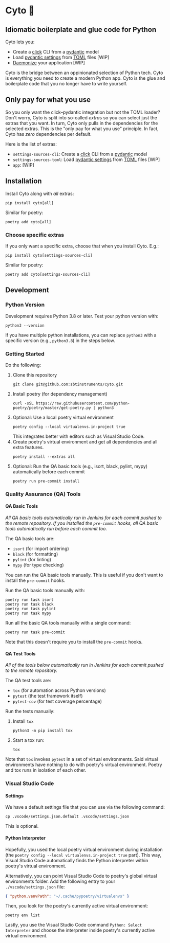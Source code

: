 # Cyto 🦠

## Idiomatic boilerplate and glue code for Python

Cyto lets you:
 * Create a [click](https://github.com/pallets/click) CLI from a [pydantic](https://github.com/kozlek/pydantic) model
 * Load [pydantic settings](https://pydantic-docs.helpmanual.io/usage/settings/) from [TOML](https://toml.io/en/) files [WIP]
 * [Daemonize](https://pagure.io/python-daemon/) your application [WIP]

Cyto is the bridge between an oppinionated selection of Python tech.
Cyto is everything you need to create a modern Python app.
Cyto is the glue and boilerplate code that you no longer have to write yourself.

## Only pay for what you use

So you only want the click–pydantic integration but not the TOML loader?
Don't worry, Cyto is split into so-called *extra*s so you can select just the extras that you want. In turn, Cyto only pulls in the dependencies for the selected extras. This is the "only pay for what you use" principle. In fact, Cyto has *zero* dependencies per default.

Here is the list of extras:
 * `settings-sources-cli`: Create a [click](https://github.com/pallets/click) CLI from a [pydantic](https://github.com/kozlek/pydantic) model
 * `settings-sources-toml`: Load [pydantic settings](https://pydantic-docs.helpmanual.io/usage/settings/) from [TOML](https://toml.io/en/) files [WIP]
 * `app`: [WIP]

## Installation

Install Cyto along with *all* extras:

```
pip install cyto[all]
```

Similar for poetry:

```
poetry add cyto[all]
```

### Choose specific extras

If you only want a specific extra, choose that when you install Cyto. E.g.:

```
pip install cyto[settings-sources-cli]
```

Similar for poetry:

```
poetry add cyto[settings-sources-cli]
```

## Development

### Python Version

Development requires Python 3.8 or later. Test your python version with:
```shell
python3 --version
```

If you have multiple python installations, you can replace `python3`
with a specific version (e.g., `python3.8`) in the steps below.

### Getting Started

Do the following:

 1. Clone this repository
    ```shell
    git clone git@github.com:sbtinstruments/cyto.git
    ```
 2. Install poetry (for dependency management)
    ```shell
    curl -sSL https://raw.githubusercontent.com/python-poetry/poetry/master/get-poetry.py | python3
    ```
 3. Optional: Use a local poetry virtual environment
    ```shell
    poetry config --local virtualenvs.in-project true
    ```
    This integrates better with editors such as Visual Studio Code.
 4. Create poetry's virtual environment and get all dependencies
 and all extra features.
    ```shell
    poetry install --extras all
    ```
 5. Optional: Run the QA basic tools (e.g., isort, black, pylint, mypy) automatically before each commit
    ```shell
    poetry run pre-commit install
    ```

### Quality Assurance (QA) Tools

#### QA Basic Tools

*All QA basic tools automatically run in Jenkins for each commit pushed
to the remote repository. If you installed the `pre-commit` hooks,
all QA basic tools automatically run before each commit too.*

The QA basic tools are:
 * `isort` (for import ordering)
 * `black` (for formatting)
 * `pylint` (for linting)
 * `mypy` (for type checking)

You can run the QA basic tools manually. This is useful if you
don't want to install the `pre-commit` hooks.

Run the QA basic tools manually with:
```shell
poetry run task isort
poetry run task black
poetry run task pylint
poetry run task mypy
```

Run all the basic QA tools manually with a single command:

```shell
poetry run task pre-commit
```

Note that this doesn't require you to install the `pre-commit` hooks.

#### QA Test Tools

*All of the tools below automatically run in Jenkins for each
commit pushed to the remote repository.*

The QA test tools are:
 * `tox` (for automation across Python versions)
 * `pytest` (the test framework itself)
 * `pytest-cov` (for test coverage percentage)

Run the tests manually:

 1. Install `tox`
    ```shell
    python3 -m pip install tox
    ```
 2. Start a tox run:
    ```
    tox
    ```

Note that `tox` invokes `pytest` in a set of virtual environments. Said
virtual environments have nothing to do with poetry's virtual environment. Poetry and tox runs in isolation of each other.

### Visual Studio Code

#### Settings

We have a default settings file that you can use via the following command:
```shell
cp .vscode/settings.json.default .vscode/settings.json
```
This is optional.

#### Python Interpreter

Hopefully, you used the local poetry virtual environment during
installation (the `poetry config --local virtualenvs.in-project true` part). This way, Visual Studio Code automatically finds the
Python interpreter within poetry's virtual environment.

Alternatively, you can point Visual Studio Code to poetry's
global virtual environments folder. Add the following entry
to your `./vscode/settings.json` file:
```json
{ "python.venvPath": "~/.cache/pypoetry/virtualenvs" }
```

Then, you look for the poetry's currently active virtual environment:
```shell
poetry env list
```

Lastly, you use the Visual Studio Code command
`Python: Select Interpreter` and choose the interpreter inside
poetry's currently active virtual environment.